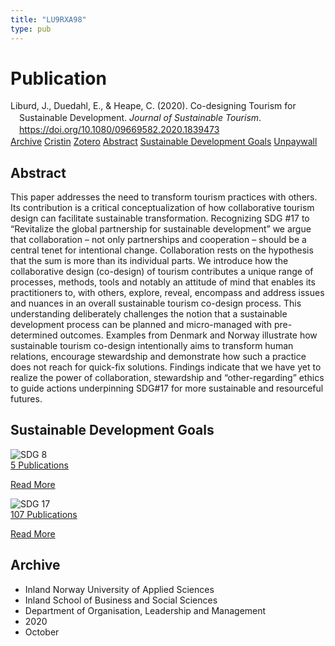```yaml
---
title: "LU9RXA98"
type: pub
---
```

<h1>Publication</h1>
<article id="csl-bib-container-LU9RXA98" class="csl-bib-container">
  <div class="csl-bib-body" style="line-height: 1.35; padding-left: 1em; text-indent:-1em;">
  <div class="csl-entry">Liburd, J., Duedahl, E., &amp; Heape, C. (2020). Co-designing Tourism for Sustainable Development. <i>Journal of Sustainable Tourism</i>. <a href="https://doi.org/10.1080/09669582.2020.1839473">https://doi.org/10.1080/09669582.2020.1839473</a></div>
</div>
  <div class="csl-bib-buttons">
    <a href="#taxonomy-article-LU9RXA98" class="csl-bib-button">Archive</a>
    <a href="https://app.cristin.no/results/show.jsf?id=1843781" alt="Cristin URL" class="csl-bib-button">Cristin</a>
    <a href="http://zotero.org/groups/5402882/items/LU9RXA98" alt="Zotero URL" class="csl-bib-button">Zotero</a>
    <a href="#abstract-article-LU9RXA98" class="csl-bib-button">Abstract</a>
    <a href="#sdg-article-LU9RXA98" class="csl-bib-button">Sustainable Development Goals</a>
    <a href="https://findresearcher.sdu.dk/ws/files/180550301/Liburd_el_al_2020_Codesigning_STD_final.pdf" class="csl-bib-button">Unpaywall</a>
  </div>
  <div id="csl-bib-meta-container-LU9RXA98"></div>
</article>
<div id="csl-bib-meta-LU9RXA98" class="csl-bib-meta">
  <article id="abstract-article-LU9RXA98" class="abstract-article">
    <h1>Abstract</h1>
    This paper addresses the need to transform tourism practices with others. Its contribution is a critical conceptualization of how collaborative tourism design can facilitate sustainable transformation. Recognizing SDG #17 to “Revitalize the global partnership for sustainable development” we argue that collaboration – not only partnerships and cooperation – should be a central tenet for intentional change. Collaboration rests on the hypothesis that the sum is more than its individual parts. We introduce how the collaborative design (co-design) of tourism contributes a unique range of processes, methods, tools and notably an attitude of mind that enables its practitioners to, with others, explore, reveal, encompass and address issues and nuances in an overall sustainable tourism co-design process. This understanding deliberately challenges the notion that a sustainable development process can be planned and micro-managed with pre-determined outcomes. Examples from Denmark and Norway illustrate how sustainable tourism co-design intentionally aims to transform human relations, encourage stewardship and demonstrate how such a practice does not reach for quick-fix solutions. Findings indicate that we have yet to realize the power of collaboration, stewardship and “other-regarding” ethics to guide actions underpinning SDG#17 for more sustainable and resourceful futures.
  </article>
  <article id="sdg-article-LU9RXA98" class="sdg-article">
    <h1>Sustainable Development Goals</h1>
    <div class="sdg-container"><div id="sdg8" class="sdg"> <img src="{{< params subfolder >}}images/sdg/sdg08_en.png" class="image" alt="SDG 8"> <div class="sdg-overlay"> <a href="{{< params subfolder >}}en/archive/?sdg=8#archive" class="sdg-publication-count"><span>5</span> Publications</a> <p><a href="https://sdgs.un.org/goals/goal8" class="sdg-read-more">Read More</a></p> </div> </div> <div id="sdg17" class="sdg"> <img src="{{< params subfolder >}}images/sdg/sdg17_en.png" class="image" alt="SDG 17"> <div class="sdg-overlay"> <a href="{{< params subfolder >}}en/archive/?sdg=17#archive" class="sdg-publication-count"><span>107</span> Publications</a> <p><a href="https://sdgs.un.org/goals/goal17" class="sdg-read-more">Read More</a></p> </div> </div></div>
  </article>
  <article id="taxonomy-article-LU9RXA98" class="taxonomy-article">
    <h1>Archive</h1>
    <ul>
      <li>Inland Norway University of Applied Sciences</li>
      <li>Inland School of Business and Social Sciences</li>
      <li>Department of Organisation, Leadership and Management</li>
      <li>2020</li>
      <li>October</li>
    </ul>
  </article>
</div>
